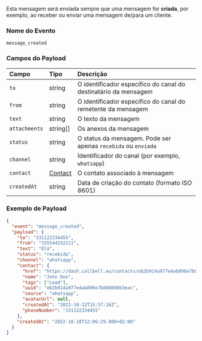 Esta mensagem será enviada sempre que uma mensagem for **criada**, por exemplo, ao receber ou enviar uma mensagem de/para um cliente.

### Nome do Evento

`message_created`

### Campos do Payload

| Campo         | Tipo                                           | Descrição                                                       |
| :------------ | :--------------------------------------------- | :-------------------------------------------------------------- |
| `to`          | string                                         | O identificador específico do canal do destinatário da mensagem |
| `from`        | string                                         | O identificador específico do canal do remetente da mensagem    |
| `text`        | string                                         | O texto da mensagem                                             |
| `attachments` | string[]                                       | Os anexos da mensagem                                           |
| `status`      | string                                         | O status da mensagem. Pode ser apenas `recebida` ou `enviada`   |
| `channel`     | string                                         | Identificador do canal (por exemplo, `whatsapp`)                |
| `contact`     | [Contact](/api/reference/object_types/contact) | O contato associado à mensagem                                  |
| `createdAt`   | string                                         | Data de criação do contato (formato ISO 8601)                   |

### Exemplo de Payload

```json title=payload.json
{
  "event": "message_created",
  "payload": {
    "to": "331122334455",
    "from": "335544332211",
    "text": "Olá",
    "status": "recebida",
    "channel": "whatsapp",
    "contact": {
      "href": "https://dash.callbell.eu/contacts/eb2b914a977e4ab896e7b886698b3eac",
      "name": "John Doe",
      "tags": ["Lead"],
      "uuid": "eb2b914a977e4ab896e7b886698b3eac",
      "source": "whatsapp",
      "avatarUrl": null,
      "createdAt": "2022-10-12T15:57:16Z",
      "phoneNumber": "331122334455"
    },
    "createdAt": "2022-10-18T12:06:29.000+02:00"
  }
}
```